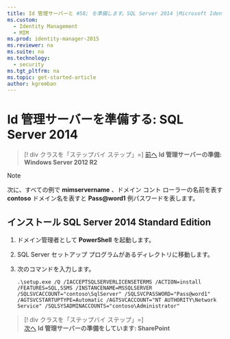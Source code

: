 ```yaml
---
title: Id 管理サーバーと #58; を準備します。SQL Server 2014 |Microsoft Identity Manager
ms.custom:
  - Identity Management
  - MIM
ms.prod: identity-manager-2015
ms.reviewer: na
ms.suite: na
ms.technology:
  - security
ms.tgt_pltfrm: na
ms.topic: get-started-article
author: kgremban
---
```

# Id 管理サーバーを準備する: SQL Server 2014

>[! div クラスを「ステップバイ ステップ」=]
[前へ](https://docsmsftstage.azurewebsites.net/MIM/DeployUse/prepare-server-ws2012r2.html)
**Id 管理サーバーの準備: Windows Server 2012 R2**

> [!NOTE]
> 次に、すべての例で **mimservername** 、ドメイン コント ローラーの名前を表す **contoso** ドメイン名を表すと **Pass@word1** 例パスワードを表します。

## インストール **SQL Server 2014 Standard Edition**

1. ドメイン管理者として **PowerShell** を起動します。

2. SQL Server セットアップ プログラムがあるディレクトリに移動します。

3. 次のコマンドを入力します。

    ```
    .\setup.exe /Q /IACCEPTSQLSERVERLICENSETERMS /ACTION=install /FEATURES=SQL,SSMS /INSTANCENAME=MSSQLSERVER /SQLSVCACCOUNT="contoso\SqlServer" /SQLSVCPASSWORD="Pass@word1"   /AGTSVCSTARTUPTYPE=Automatic /AGTSVCACCOUNT="NT AUTHORITY\Network Service" /SQLSYSADMINACCOUNTS="contoso\Administrator"
    ```

>[! div クラスを「ステップバイ ステップ」=]  
[次へ](https://docsmsftstage.azurewebsites.net/MIM/DeployUse/prepare-server-sharepoint.html)
**Id 管理サーバーの準備をしています: SharePoint**


<!--HONumber=Mar16_HO3-->


